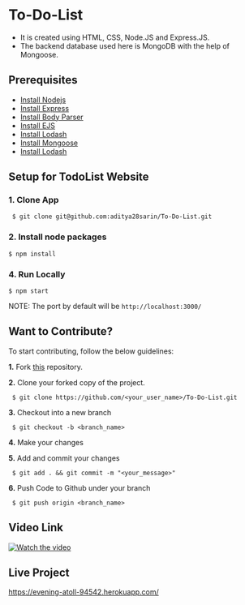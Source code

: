 # To-Do-List

- It is created using HTML, CSS, Node.JS and Express.JS. 
- The backend database used here is MongoDB with the help of Mongoose. 


## Prerequisites

* [Install Nodejs](https://docs.npmjs.com/downloading-and-installing-node-js-and-npm)
* [Install Express](https://www.npmjs.com/package/express)
* [Install Body Parser](https://www.npmjs.com/package/body-parser)
* [Install EJS](https://www.npmjs.com/package/ejs)
* [Install Lodash](https://www.npmjs.com/package/lodash)
* [Install Mongoose](https://www.npmjs.com/package/mongoose)
* [Install Lodash](https://www.npmjs.com/package/lodash)


## Setup for TodoList Website 

  ### 1. Clone App
  
 
     $ git clone git@github.com:aditya28sarin/To-Do-List.git
 
    
 ### 2. Install node packages
   ```
   $ npm install 
  ```
  
   ### 4. Run Locally 
   ```
   $ npm start  
  ```
  NOTE: The port by default will be ```http://localhost:3000/```

## Want to Contribute?

To start contributing, follow the below guidelines: 

**1.**  Fork [this](git@github.com:aditya28sarin/To-Do-List.git) repository.

**2.**  Clone your forked copy of the project.

     $ git clone https://github.com/<your_user_name>/To-Do-List.git

     
**3.** Checkout into a new branch 

     $ git checkout -b <branch_name>

**4.** Make your changes

**5.** Add and commit your changes

     $ git add . && git commit -m "<your_message>"
     
**6.** Push Code to Github under your branch 

     $ git push origin <branch_name>   


## Video Link 

[![Watch the video](https://img.youtube.com/vi/i31Hcm91DUc/0.jpg)](https://youtu.be/i31Hcm91DUc)


## Live Project 

https://evening-atoll-94542.herokuapp.com/

